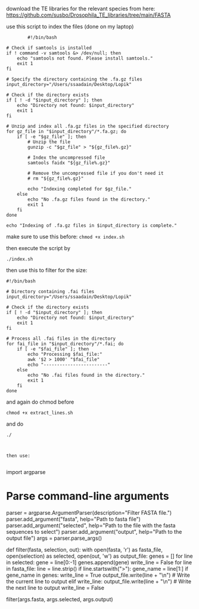 download the TE libraries for the relevant species from here:
https://github.com/susbo/Drosophila_TE_libraries/tree/main/FASTA

use this script to index the files (done on my laptop)
```
        #!/bin/bash

# Check if samtools is installed
if ! command -v samtools &> /dev/null; then
    echo "samtools not found. Please install samtools."
    exit 1
fi

# Specify the directory containing the .fa.gz files
input_directory="/Users/ssaadain/Desktop/Lopik"

# Check if the directory exists
if [ ! -d "$input_directory" ]; then
    echo "Directory not found: $input_directory"
    exit 1
fi

# Unzip and index all .fa.gz files in the specified directory
for gz_file in "$input_directory"/*.fa.gz; do
    if [ -e "$gz_file" ]; then
        # Unzip the file
        gunzip -c "$gz_file" > "${gz_file%.gz}"

        # Index the uncompressed file
        samtools faidx "${gz_file%.gz}"

        # Remove the uncompressed file if you don't need it
        # rm "${gz_file%.gz}"

        echo "Indexing completed for $gz_file."
    else
        echo "No .fa.gz files found in the directory."
        exit 1
    fi
done

echo "Indexing of .fa.gz files in $input_directory is complete."

```

make sure to use this before:
```chmod +x index.sh```

then execute the script by
```
./index.sh
```


then use this to filter for the size:

```
#!/bin/bash

# Directory containing .fai files
input_directory="/Users/ssaadain/Desktop/Lopik"

# Check if the directory exists
if [ ! -d "$input_directory" ]; then
    echo "Directory not found: $input_directory"
    exit 1
fi

# Process all .fai files in the directory
for fai_file in "$input_directory"/*.fai; do
    if [ -e "$fai_file" ]; then
        echo "Processing $fai_file:"
        awk '$2 > 1000' "$fai_file"
        echo "------------------------"
    else
        echo "No .fai files found in the directory."
        exit 1
    fi
done
````

and again do chmod before
```
chmod +x extract_lines.sh
```

and do
```
./



then use:


```
import argparse

# Parse command-line arguments
parser = argparse.ArgumentParser(description="Filter FASTA file.")
parser.add_argument("fasta", help="Path to fasta file")
parser.add_argument("selected", help="Path to the file with the fasta sequences to select")
parser.add_argument("output", help="Path to the output file")
args = parser.parse_args()

def filter(fasta, selection, out):
    with open(fasta, 'r') as fasta_file, open(selection) as selected, open(out, 'w') as output_file:
        genes = []
        for line in selected:
            gene = line[0:-1]
            genes.append(gene)
        write_line = False
        for line in fasta_file:
            line = line.strip()
            if line.startswith(">"):
                gene_name = line[1:]
                if gene_name in genes:
                    write_line = True
                    output_file.write(line + "\n")  # Write the current line to output
            elif write_line:
                output_file.write(line + "\n")  # Write the next line to output
                write_line = False

filter(args.fasta, args.selected, args.output)
```

